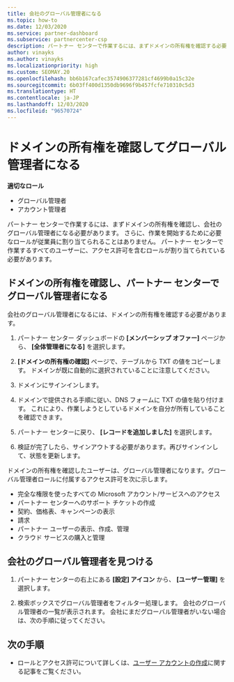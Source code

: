 ```yaml
---
title: 会社のグローバル管理者になる
ms.topic: how-to
ms.date: 12/03/2020
ms.service: partner-dashboard
ms.subservice: partnercenter-csp
description: パートナー センターで作業するには、まずドメインの所有権を確認する必要があります。 これを行う方法と、ユーザーを追加できるグローバル管理者になる方法について説明します。
author: vinayks
ms.author: vinayks
ms.localizationpriority: high
ms.custom: SEOMAY.20
ms.openlocfilehash: bb6b167cafec3574906377281cf4699b0a15c32e
ms.sourcegitcommit: 6b03ff400d1350db9696f9b457fcfe710310c5d3
ms.translationtype: HT
ms.contentlocale: ja-JP
ms.lasthandoff: 12/03/2020
ms.locfileid: "96570724"
---
```

# <a name="verify-your-domain-ownership-to-become-global-admin"></a>ドメインの所有権を確認してグローバル管理者になる 


**適切なロール**

- グローバル管理者
- アカウント管理者

パートナー センターで作業するには、まずドメインの所有権を確認し、会社のグローバル管理者になる必要があります。 さらに、作業を開始するために必要なロールが従業員に割り当てられることはありません。  パートナー センターで作業するすべてのユーザーに、アクセス許可を含むロールが割り当てられている必要があります。  

## <a name="verify-your-domain-ownership-to-become-a-global-admin-in-partner-center"></a>ドメインの所有権を確認し、パートナー センターでグローバル管理者になる

会社のグローバル管理者になるには、ドメインの所有権を確認する必要があります。

1. パートナー センター ダッシュボードの **[メンバーシップ オファー]** ページから、 **[全体管理者になる]** を選択します。 

2. **[ドメインの所有権の確認]** ページで、テーブルから TXT の値をコピーします。 ドメインが既に自動的に選択されていることに注意してください。

3. ドメインにサインインします。 

4. ドメインで提供される手順に従い、DNS フォームに TXT の値を貼り付けます。  これにより、作業しようとしているドメインを自分が所有していることを確認できます。

5. パートナー センターに戻り、 **[レコードを追加しました]** を選択します。

6. 検証が完了したら、サインアウトする必要があります。再びサインインして、状態を更新します。 

ドメインの所有権を確認したユーザーは、グローバル管理者になります。グローバル管理者ロールに付属するアクセス許可を次に示します。

- 完全な権限を使ったすべての Microsoft アカウント/サービスへのアクセス 
- パートナー センターへのサポート チケットの作成
- 契約、価格表、キャンペーンの表示
- 請求
- パートナー ユーザーの表示、作成、管理
- クラウド サービスの購入と管理

## <a name="find-the-companys-global-admin"></a>会社のグローバル管理者を見つける

1. パートナー センターの右上にある **[設定] アイコン** から、 **[ユーザー管理]** を選択します。

1. 検索ボックスでグローバル管理者をフィルター処理します。 会社のグローバル管理者の一覧が表示されます。 会社にまだグローバル管理者がいない場合は、次の手順に従ってください。

## <a name="next-steps"></a>次の手順

- ロールとアクセス許可について詳しくは、[ユーザー アカウントの作成](create-user-accounts-and-set-permissions.md)に関する記事をご覧ください。 